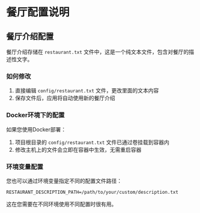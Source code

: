# 餐厅配置说明

## 餐厅介绍配置

餐厅介绍存储在 `restaurant.txt` 文件中，这是一个纯文本文件，包含对餐厅的描述性文字。

### 如何修改

1. 直接编辑 `config/restaurant.txt` 文件，更改里面的文本内容
2. 保存文件后，应用将自动使用新的餐厅介绍

### Docker环境下的配置

如果您使用Docker部署：

1. 项目根目录的 `config/restaurant.txt` 文件已通过卷挂载到容器内
2. 修改主机上的文件会立即在容器中生效，无需重启容器

### 环境变量配置

您也可以通过环境变量指定不同的配置文件路径：

```
RESTAURANT_DESCRIPTION_PATH=/path/to/your/custom/description.txt
```

这在您需要在不同环境使用不同配置时很有用。 